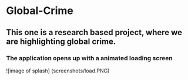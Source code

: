# Global-Crime
## This one is a research based project, where we are highlighting global crime.
### The application opens up with a animated loading screen
![image of splash]
(screenshots/load.PNG)
